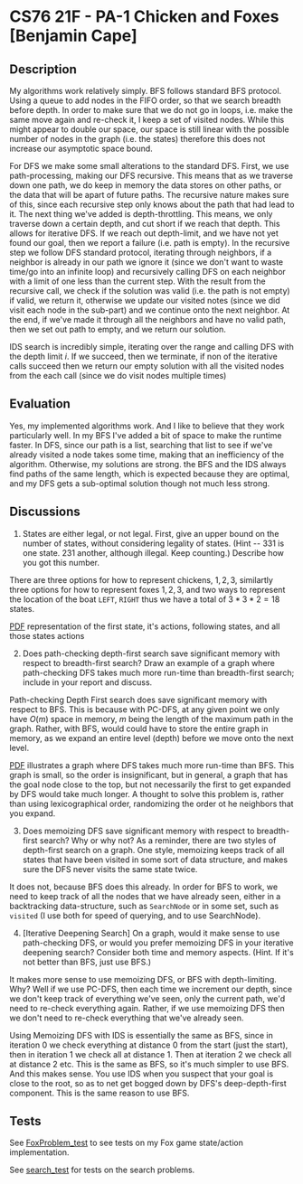 # CS76 21F - PA-1 Chicken and Foxes [Benjamin Cape]

## Description

My algorithms work relatively simply. BFS follows standard BFS protocol. Using a queue to add nodes in the FIFO order, so that we search breadth before depth. In order to make sure that we do not go in loops, i.e. make the same move again and re-check it, I keep a set of visited nodes. While this might appear to double our space, our space is still linear with the possible number of nodes in the graph (i.e. the states) therefore this does not increase our asymptotic space bound.

For DFS we make some small alterations to the standard DFS. First, we use path-processing, making our DFS recursive. This means that as we traverse down one path, we do keep in memory the data stores on other paths, or the data that will be apart of future paths. The recursive nature makes sure of this, since each recursive step only knows about the path that had lead to it. The next thing we've added is depth-throttling. This means, we only traverse down a certain depth, and cut short if we reach that depth. This allows for iterative DFS. If we reach out depth-limit, and we have not yet found our goal, then we report a failure (i.e. path is empty). In the recursive step we follow DFS standard protocol, iterating through neighbors, if a neighbor is already in our path we ignore it (since we don't want to waste time/go into an infinite loop) and recursively calling DFS on each neighbor with a limit of one less than the current step. With the result from the recursive call, we check if the solution was valid (i.e. the path is not empty) if valid, we return it, otherwise we update our visited notes (since we did visit each node in the sub-part) and we continue onto the next neighbor. At the end, if we've made it through all the neighbors and have no valid path, then we set out path to empty, and we return our solution.

IDS search is incredibly simple, iterating over the range and calling DFS with the depth limit $i$. If we succeed, then we terminate, if non of the iterative calls succeed then we return our empty solution with all the visited nodes from the each call (since we do visit nodes multiple times)

## Evaluation

Yes, my implemented algorithms work. And I like to believe that they work particularly well. In my BFS I've added a bit of space to make the runtime faster. In DFS, since our path is a list, searching that list to see if we've already visited a node takes some time, making that an inefficiency of the algorithm. Otherwise, my solutions are strong. the BFS and the IDS always find paths of the same length, which is expected because they are optimal, and my DFS gets a sub-optimal solution though not much less strong.

## Discussions

1. States are either legal, or not legal. First, give an upper bound on the number of states, without considering legality of states. (Hint -- 331 is one state. 231 another, although illegal. Keep counting.) Describe how you got this number.

There are three options for how to represent chickens, $1,2,3$, similartly three options for how to represent foxes $1,2,3$, and two ways to represent the location of the boat `LEFT`, `RIGHT` thus we have a total of $3 * 3 * 2 = 18$ states.

[PDF](<./PC1 Graphic.pdf>) representation of the first state, it's actions, following states, and all those states actions

2. Does path-checking depth-first search save significant memory with respect to breadth-first search? Draw an example of a graph where path-checking DFS takes much more run-time than breadth-first search; include in your report and discuss.

Path-checking Depth First search does save significant memory with respect to BFS. This is because with PC-DFS, at any given point we only have $O(m)$ space in memory, $m$ being the length of the maximum path in the graph. Rather, with BFS, would could have to store the entire graph in memory, as we expand an entire level (depth) before we move onto the next level.

[PDF](<./PC1 DISC 2.pdf>) illustrates a graph where DFS takes much more run-time than BFS. This graph is small, so the order is insignificant, but in general, a graph that has the goal node close to the top, but not necessarily the first to get expanded by DFS would take much longer. A thought to solve this problem is, rather than using lexicographical order, randomizing the order ot he neighbors that you expand.

3. Does memoizing DFS save significant memory with respect to breadth-first search? Why or why not? As a reminder, there are two styles of depth-first search on a graph. One style, memoizing keeps track of all states that have been visited in some sort of data structure, and makes sure the DFS never visits the same state twice.

It does not, because BFS does this already. In order for BFS to work, we need to keep track of all the nodes that we have already seen, either in a backtracking data-structure, such as `SearchNode` or in some set, such as `visited` (I use both for speed of querying, and to use SearchNode).

4. [Iterative Deepening Search] On a graph, would it make sense to use path-checking DFS, or would you prefer memoizing DFS in your iterative deepening search? Consider both time and memory aspects. (Hint. If it's not better than BFS, just use BFS.)

It makes more sense to use memoizing DFS, or BFS with depth-limiting. Why? Well if we use PC-DFS, then each time we increment our depth, since we don't keep track of everything we've seen, only the current path, we'd need to re-check everything again. Rather, if we use memoizing DFS then we don't need to re-check everything that we've already seen.

Using Memoizing DFS with IDS is essentially the same as BFS, since in iteration 0 we check everything at distance 0 from the start (just the start), then in iteration 1 we check all at distance 1. Then at iteration 2 we check all at distance 2 etc. This is the same as BFS, so it's much simpler to use BFS. And this makes sense. You use IDS when you suspect that your goal is close to the root, so as to net get bogged down by DFS's deep-depth-first component. This is the same reason to use BFS.

## Tests

See [FoxProblem_test](./FoxProblem_test.py) to see tests on my Fox game state/action implementation.

See [search_test](./search_test.py) for tests on the search problems.
